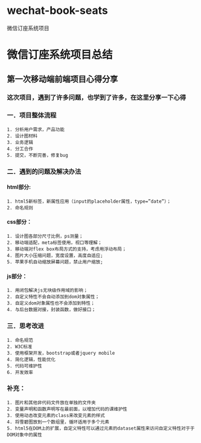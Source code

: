 # wechat-book-seats
微信订座系统项目
# 微信订座系统项目总结
## 第一次移动端前端项目心得分享
### 这次项目，遇到了许多问题，也学到了许多，在这里分享一下心得  <!--more-->
### 一．项目整体流程
	1. 分析用户需求，产品功能
	2. 设计图材料
	3. 业务逻辑
	4. 分工合作
	5. 提交，不断完善，修复bug
### 二．遇到的问题及解决办法
#### html部分:
	1. html5新标签，新属性应用（input的placeholder属性，type=”date”）；
	2. 命名规则
#### css部分：
	1. 设计图各部分尺寸比例，ps测量；
	2. 移动端适配，meta标签使用，视口等理解；
	3. 移动端对flex box布局方式的支持，考虑用浮动布局；
	4. 图片大小压缩问题，宽度设置，高度自适应;
	5. 苹果手机自动缩放屏幕问题，禁止用户缩放;
#### js部分：
	1. 用闭包解决js无块级作用域的影响；
	2. 自定义特性不会自动添加到dom对象属性；
	3. 自定义dom对象属性也不会添加到特性；
	4. 与后台数据对接，封装函数，做好接口；
### 三．思考改进
	1. 命名规范
	2. W3C标准
	3. 使用框架开发，bootstrap或者jquery mobile
	4. 简化逻辑，性能优化
	5. 代码可维护性
	6. 开发效率
### 补充：
	1. 图片和其他非代码文件放在单独的文件夹
	2. 变量声明和函数声明写在最前面，以增加代码的课维护性
	3. 使用动态改变元素的class来改变元素的样式
	4. 将雪碧图放到一个数组里，循环适用于多个元素
	5. html5在DOM上的扩展，自定义特性可以通过元素的dataset属性来访问自定义特性对于于DOM对象中的属性
